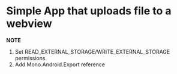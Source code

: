 # Simple App that uploads file to a webview

**NOTE** 
1) Set READ_EXTERNAL_STORAGE/WRITE_EXTERNAL_STORAGE permissions
2) Add Mono.Android.Export reference 
